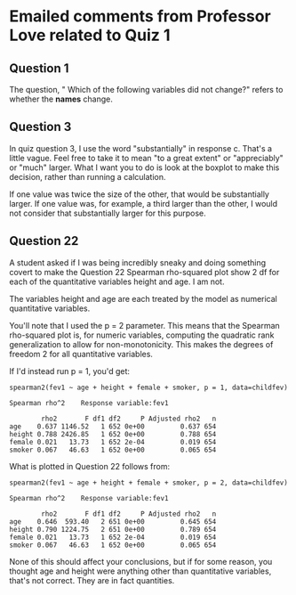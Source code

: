 # Emailed comments from Professor Love related to Quiz 1

## Question 1

The question, " Which of the following variables did not change?" refers to whether the **names** change.

## Question 3

In quiz question 3, I use the word "substantially" in response c. That's a little vague. Feel free to take it to mean "to a great extent" or "appreciably" or "much" larger. What I want you to do is look at the boxplot to make this decision, rather than running a calculation. 

If one value was twice the size of the other, that would be substantially larger. If one value was, for example, a third larger than the other, I would not consider that substantially larger for this purpose.

## Question 22

A student asked if I was being incredibly sneaky and doing something covert to make the Question 22 Spearman rho-squared plot show 2 df for each of the quantitative variables height and age. I am not.

The variables height and age are each treated by the model as numerical quantitative variables. 

You'll note that I used the p = 2 parameter. This means that the Spearman rho-squared plot is, for numeric variables, computing the quadratic rank generalization to allow for non-monotonicity. This makes the degrees of freedom 2 for all quantitative variables. 

If I'd instead run p = 1, you'd get:

```
spearman2(fev1 ~ age + height + female + smoker, p = 1, data=childfev)

Spearman rho^2    Response variable:fev1

        rho2       F df1 df2     P Adjusted rho2   n
age    0.637 1146.52   1 652 0e+00         0.637 654
height 0.788 2426.85   1 652 0e+00         0.788 654
female 0.021   13.73   1 652 2e-04         0.019 654
smoker 0.067   46.63   1 652 0e+00         0.065 654
```

What is plotted in Question 22 follows from:

```
spearman2(fev1 ~ age + height + female + smoker, p = 2, data=childfev)

Spearman rho^2    Response variable:fev1

        rho2       F df1 df2     P Adjusted rho2   n
age    0.646  593.40   2 651 0e+00         0.645 654
height 0.790 1224.75   2 651 0e+00         0.789 654
female 0.021   13.73   1 652 2e-04         0.019 654
smoker 0.067   46.63   1 652 0e+00         0.065 654
```

None of this should affect your conclusions, but if for some reason, you thought age and height were anything other than quantitative variables, that's not correct. They are in fact quantities.
